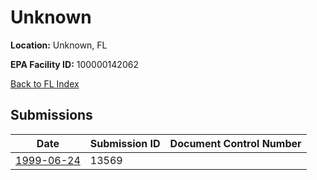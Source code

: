# Unknown

**Location:** Unknown, FL

**EPA Facility ID:** 100000142062

[Back to FL Index](../../index.md)

## Submissions

| Date | Submission ID | Document Control Number |
|------|--------------|-------------------------|
| [1999-06-24](submissions/13569.md) | 13569 |  |
